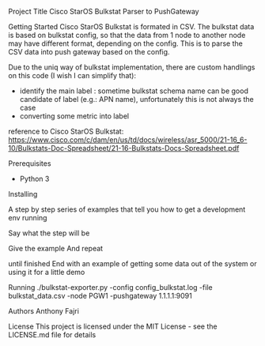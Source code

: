 Project Title
Cisco StarOS Bulkstat Parser to PushGateway

Getting Started
Cisco StarOS Bulkstat is formated in CSV. The bulkstat data is based on bulkstat config, so that the data from 1 node to another node may have different format, depending on the config. This is to parse the CSV data into push gateway based on the config. 

Due to the uniq way of bulkstat implementation, there are custom handlings on this code (I wish I can simplify that):
- identify the main label : sometime bulkstat schema name can be good candidate of label (e.g.: APN name), unfortunately this is not always the case
- converting some metric into label

reference to Cisco StarOS Bulkstat: https://www.cisco.com/c/dam/en/us/td/docs/wireless/asr_5000/21-16_6-10/Bulkstats-Doc-Spreadsheet/21-16-Bulkstats-Docs-Spreadsheet.pdf


Prerequisites
- Python 3

Installing

A step by step series of examples that tell you how to get a development env running

Say what the step will be

Give the example
And repeat

until finished
End with an example of getting some data out of the system or using it for a little demo

Running
./bulkstat-exporter.py -config config_bulkstat.log -file bulkstat_data.csv -node PGW1 -pushgateway 1.1.1.1:9091


Authors
Anthony Fajri

License
This project is licensed under the MIT License - see the LICENSE.md file for details

